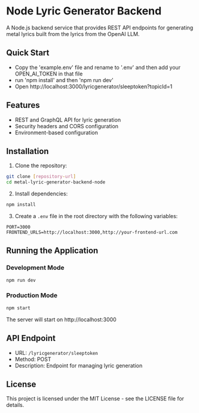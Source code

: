 # Node Lyric Generator Backend

A Node.js backend service that provides REST API endpoints for generating metal lyrics built from the lyrics from the OpenAI LLM. 

## Quick Start
- Copy the 'example.env' file and rename to '.env' and then add your OPEN_AI_TOKEN in that file
- run 'npm install' and then 'npm run dev'
- Open http://localhost:3000/lyricgenerator/sleeptoken?topicId=1


## Features

- REST and GraphQL API for lyric generation
- Security headers and CORS configuration
- Environment-based configuration


## Installation

1. Clone the repository:
```bash
git clone [repository-url]
cd metal-lyric-generator-backend-node
```

2. Install dependencies:
```bash
npm install
```

3. Create a `.env` file in the root directory with the following variables:
```env
PORT=3000
FRONTEND_URLS=http://localhost:3000,http://your-frontend-url.com
```

## Running the Application

### Development Mode
```bash
npm run dev
```

### Production Mode
```bash
npm start
```
The server will start on http://localhost:3000


## API Endpoint
- URL: `/lyricgenerator/sleeptoken`
- Method: POST
- Description: Endpoint for managing lyric generation


## License

This project is licensed under the MIT License - see the LICENSE file for details. 